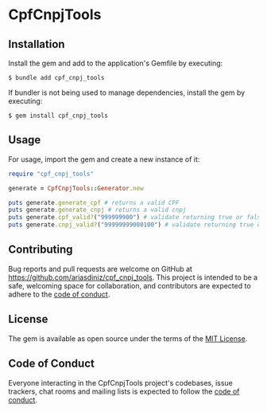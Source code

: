 # CpfCnpjTools

## Installation

Install the gem and add to the application's Gemfile by executing:

    $ bundle add cpf_cnpj_tools

If bundler is not being used to manage dependencies, install the gem by executing:

    $ gem install cpf_cnpj_tools

## Usage

For usage, import the gem and create a new instance of it:

```ruby
require "cpf_cnpj_tools"

generate = CpfCnpjTools::Generator.new

puts generate.generate_cpf # returns a valid CPF
puts generate.generate_cnpj # returns a valid cnpj
puts generate.cpf_valid?("999999900") # validate returning true or false
puts generate.cnpj_valid?("99999999000100") # validate returning true or false
```

## Contributing

Bug reports and pull requests are welcome on GitHub at https://github.com/ariasdiniz/cpf_cnpj_tools. This project is intended to be a safe, welcoming space for collaboration, and contributors are expected to adhere to the [code of conduct](https://github.com/ariasdiniz/cpf_cnpj_tools/blob/main/CODE_OF_CONDUCT.md).

## License

The gem is available as open source under the terms of the [MIT License](https://opensource.org/licenses/MIT).

## Code of Conduct

Everyone interacting in the CpfCnpjTools project's codebases, issue trackers, chat rooms and mailing lists is expected to follow the [code of conduct](https://github.com/ariasdiniz/cpf_cnpj_tools/blob/main/CODE_OF_CONDUCT.md).

